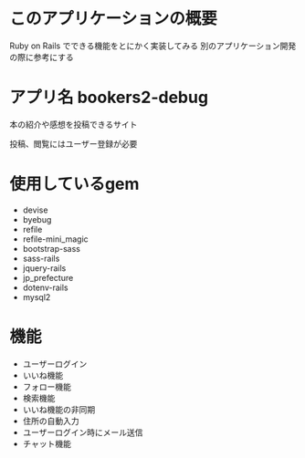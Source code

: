# このアプリケーションの概要
 Ruby on Rails でできる機能をとにかく実装してみる
 別のアプリケーション開発の際に参考にする

# アプリ名 bookers2-debug　
 本の紹介や感想を投稿できるサイト

 投稿、閲覧にはユーザー登録が必要

# 使用しているgem
 * devise
 * byebug
 * refile
 * refile-mini_magic
 * bootstrap-sass
 * sass-rails
 * jquery-rails
 * jp_prefecture
 * dotenv-rails
 * mysql2

# 機能
 * ユーザーログイン
 * いいね機能
 * フォロー機能
 * 検索機能
 * いいね機能の非同期
 * 住所の自動入力
 * ユーザーログイン時にメール送信
 * チャット機能
